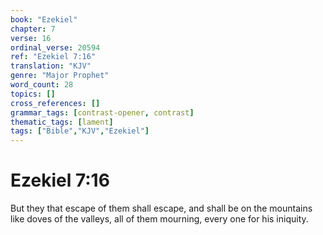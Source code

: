 ```yaml
---
book: "Ezekiel"
chapter: 7
verse: 16
ordinal_verse: 20594
ref: "Ezekiel 7:16"
translation: "KJV"
genre: "Major Prophet"
word_count: 28
topics: []
cross_references: []
grammar_tags: [contrast-opener, contrast]
thematic_tags: [lament]
tags: ["Bible","KJV","Ezekiel"]
---
```


# Ezekiel 7:16

But they that escape of them shall escape, and shall be on the mountains like doves of the valleys, all of them mourning, every one for his iniquity.
